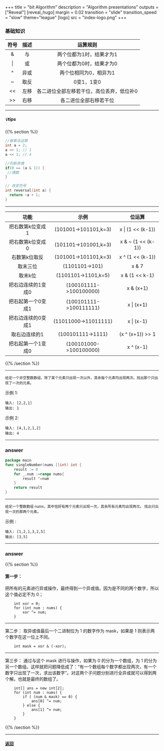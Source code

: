 +++
title = "bit Algorithm"
description = "Algorithm presentations"
outputs = ["Reveal"]
[reveal_hugo]
margin = 0.02
transition = "slide"
transition_speed = "slow"
theme="league"
[logo]
src = "index-logo.png"
+++

### 基础知识

|符号|描述|运算规则|
|:----:|:----:|:----:|
|&|与|两个位都为1时，结果才为1|
|\||或|两个位都为0时，结果才为0|
|^|异或|两个位相同为0，相异为1|
|~|取反|0变1，1变0|
|<<|左移|各二进位全部左移若干位，高位丢弃，低位补0|
|>>|右移|各二进位全部右移若干位|

---

##### 💡tips

{{% section %}}

```c++
//做乘法运算
int a = 2;
a >> 1; // 1
a << 1; // 4
```

```c++
//判断奇偶
if(0 == (a & 1)) {
 //偶数
}
```

```c++
// 改变符号
int reversal(int a) {
  return ~a + 1;
}
```
---

|功能|示例|位运算|
|:----:|:----:|:----:|
| 把右数第k位变成1| (101001->101101,k=3)| x \| (1 << (k-1)) |
| 把右数第k位变成0| (101101->101001,k=3)| x & ~ (1 << (k-1)) |
| 右数第k位取反| (101001->101101,k=3)| x ^ (1 << (k-1)) |
| 取末三位| (1101101->101)| x & 7 |
| 取末k位| (1101101->1101,k=5)| x & (1 << k-1) |
| 把右边连续的1变成0| (100101111->100100000)| x & (x+1) |
| 把右起第一个0变成1| (100101111->100111111)| x \| (x+1) |
| 把右边连续的0变成1| (11011000->11011111)| x \| (x-1) |
| 取右边连续的1| (100101111->1111)| (x ^ (x+1)) >> 1 |
| 把右起第一个1变成0| (100101000->100100000)| x ^ (x-1) |


{{% /section %}}

---

<small> 给定一个非空整数数组，除了某个元素只出现一次以外，其余每个元素均出现两次。找出那个只出现了一次的元素。</small>


示例 1:
```
输入: [2,2,1]
输出: 1
```

示例 2:
```
输入: [4,1,2,1,2]
输出: 4
```

---

### answer

```go
package main
func singleNumber(nums []int) int {
	result := 0
	for _,num :=range nums{
		result ^=num
	}
	return result
}
```

---

<small> 给定一个整数数组 nums，其中恰好有两个元素只出现一次，其余所有元素均出现两次。 找出只出现一次的那两个元素。</small>

示例 :
```
输入: [1,2,1,3,2,5]
输出: [3,5]
```

---

### answer

{{% section %}}

#### 第一步：
把所有的元素进行异或操作，最终得到一个异或值。因为是不同的两个数字，所以这个值必定不为 0；

        int xor = 0;
        for (int num : nums) {
            xor ^= num;
        } 

      
---

第二步：
取异或值最后一个二进制位为 1 的数字作为 mask，如果是 1 则表示两个数字在这一位上不同。
        
        int mask = xor & (-xor);

---

第三步：
通过与这个 mask 进行与操作，如果为 0 的分为一个数组，为 1 的分为另一个数组。这样就把问题降低成了：“有一个数组每个数字都出现两次，有一个数字只出现了一次，求出该数字”。对这两个子问题分别进行全异或就可以得到两个解。也就是最终的数组了。

        int[] ans = new int[2];
        for (int num : nums) {
            if ( (num & mask) == 0) {
                ans[0] ^= num;
            } else {
                ans[1] ^= num;
            }
        }

{{% /section %}}

---

#### [返回](/#/6)


